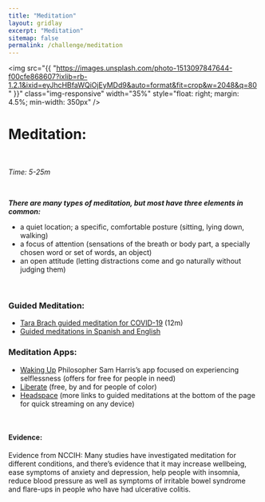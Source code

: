 ```yaml
---
title: "Meditation"
layout: gridlay
excerpt: "Meditation"
sitemap: false
permalink: /challenge/meditation
---
```



<img src="{{ "https://images.unsplash.com/photo-1513097847644-f00cfe868607?ixlib=rb-1.2.1&ixid=eyJhcHBfaWQiOjEyMDd9&auto=format&fit=crop&w=2048&q=80" }}" class="img-responsive" width="35%" style="float: right; margin: 4.5%; min-width: 350px" />


# Meditation: 

&nbsp;

*Time: 5-25m*

&nbsp;

***There are many types of meditation, but most have three elements in common:***
- a quiet location; a specific, comfortable posture (sitting, lying down, walking)
- a focus of attention (sensations of the breath or body part, a specially chosen word or set of words, an object)
- an open attitude (letting distractions come and go naturally without judging them)

&nbsp;
&nbsp;
&nbsp;

### Guided Meditation:
- <a href="https://www.youtube.com/watch?v=5Bg3F214cFI" target="_blank">Tara Brach guided meditation for COVID-19</a> (12m)
- <a href="https://www.uclahealth.org/marc/mindful-meditations" target="_blank">Guided meditations in Spanish and English</a>

### Meditation Apps:
- <a href="https://wakingup.com/" target="_blank">Waking Up</a> Philosopher Sam Harris’s app focused on experiencing selflessness (offers for free for people in need)
- <a href="https://liberatemeditation.com/" target="_blank">Liberate</a> (free, by and for people of color)
- <a href="https://www.headspace.com/meditation/guided-meditation" target="_blank">Headspace</a> (more links to guided meditations at the bottom of the page for quick streaming on any device)

&nbsp;
&nbsp;
&nbsp;

#### Evidence: 
Evidence from NCCIH: Many studies have investigated meditation for different conditions, and there’s evidence that it may increase wellbeing, ease symptoms of anxiety and depression, help people with insomnia, reduce blood pressure as well as symptoms of irritable bowel syndrome and flare-ups in people who have had ulcerative colitis.  

&nbsp;
&nbsp;
